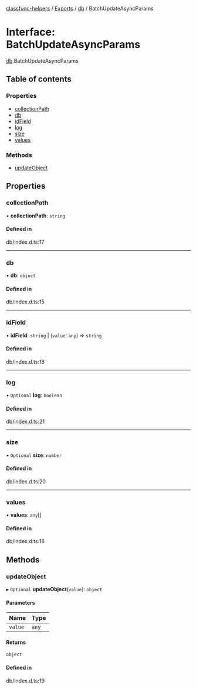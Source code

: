 [classfunc-helpers](../README.md) / [Exports](../modules.md) / [db](../modules/db.md) / BatchUpdateAsyncParams

# Interface: BatchUpdateAsyncParams

[db](../modules/db.md).BatchUpdateAsyncParams

## Table of contents

### Properties

- [collectionPath](db.BatchUpdateAsyncParams.md#collectionpath)
- [db](db.BatchUpdateAsyncParams.md#db)
- [idField](db.BatchUpdateAsyncParams.md#idfield)
- [log](db.BatchUpdateAsyncParams.md#log)
- [size](db.BatchUpdateAsyncParams.md#size)
- [values](db.BatchUpdateAsyncParams.md#values)

### Methods

- [updateObject](db.BatchUpdateAsyncParams.md#updateobject)

## Properties

### collectionPath

• **collectionPath**: `string`

#### Defined in

db/index.d.ts:17

___

### db

• **db**: `object`

#### Defined in

db/index.d.ts:15

___

### idField

• **idField**: `string` \| (`value`: `any`) => `string`

#### Defined in

db/index.d.ts:18

___

### log

• `Optional` **log**: `boolean`

#### Defined in

db/index.d.ts:21

___

### size

• `Optional` **size**: `number`

#### Defined in

db/index.d.ts:20

___

### values

• **values**: `any`[]

#### Defined in

db/index.d.ts:16

## Methods

### updateObject

▸ `Optional` **updateObject**(`value`): `object`

#### Parameters

| Name | Type |
| :------ | :------ |
| `value` | `any` |

#### Returns

`object`

#### Defined in

db/index.d.ts:19
